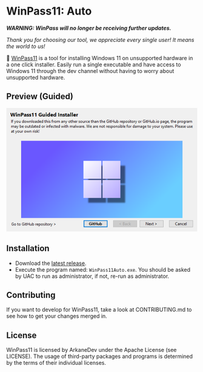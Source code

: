 # WinPass11: Auto
***WARNING: WinPass will no longer be receiving further updates.***

*Thank you for choosing our tool, we appreciate every single user! It means the world to us!*

🔑 [WinPass11](https://github.com/project-winpass11) is a tool for installing Windows 11 on unsupported hardware in a one click installer. Easily run a single executable and have access to Windows 11 through the dev channel without having to worry about unsupported hardware.

## Preview (Guided)
<p align="center">
  <img src="https://raw.githubusercontent.com/ArkaneDev/WinPass11/main/RepoImage.png" />
</p>

## Installation
* Download the [latest release](https://github.com/ArkaneDev/WinPass11/releases).
* Execute the program named: `WinPass11Auto.exe`. You should be asked by UAC to run as administrator, if not, re-run as administrator.

## Contributing
If you want to develop for WinPass11, take a look at CONTRIBUTING.md to see how to get your changes merged in.

## License
WinPass11 is licensed by ArkaneDev under the Apache License (see LICENSE). The usage of third-party packages and programs is determined by the terms of their individual licenses.
